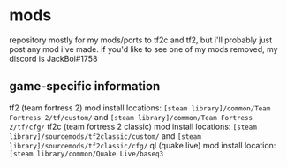 # mods
repository mostly for my mods/ports to tf2c and tf2, but i'll probably just post any mod i've made.
if you'd like to see one of my mods removed, my discord is JackBoi#1758

## game-specific information
tf2 (team fortress 2)
  mod install locations: `[steam library]/common/Team Fortress 2/tf/custom/` and `[steam library]/common/Team Fortress 2/tf/cfg/`
tf2c (team fortress 2 classic)
  mod install locations: `[steam library]/sourcemods/tf2classic/custom/` and `[steam library]/sourcemods/tf2classic/cfg/`
ql (quake live)
  mod install location: `[steam library/common/Quake Live/baseq3`
